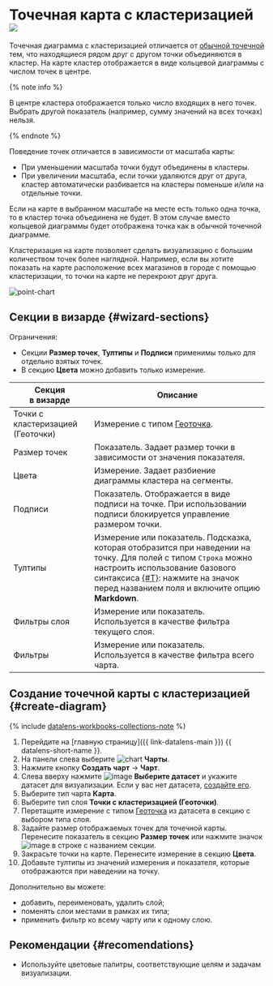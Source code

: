 # Точечная карта с кластеризацией ![](../../_assets/datalens/heatmap.svg)

Точечная диаграмма с кластеризацией отличается от [обычной точечной](point-map-chart.md) тем, что находящиеся рядом друг с другом точки объединяются в кластер. На карте кластер отображается в виде кольцевой диаграммы с числом точек в центре.

{% note info %}

В центре кластера отображается только число входящих в него точек. Выбрать другой показатель (например, сумму значений на всех точках) нельзя.

{% endnote %}

Поведение точек отличается в зависимости от масштаба карты:

* При уменьшении масштаба точки будут объединены в кластеры.
* При увеличении масштаба, если точки удаляются друг от друга, кластер автоматически разбивается на кластеры поменьше и/или на отдельные точки.

Если на карте в выбранном масштабе на месте есть только одна точка, то в кластер точка объединена не будет. В этом случае вместо кольцевой диаграммы будет отображена точка как в обычной точечной диаграмме.

Кластеризация на карте позволяет сделать визуализацию с большим количеством точек более наглядной. Например, если вы хотите показать на карте расположение всех магазинов в городе с помощью кластеризации, то точки на карте не перекроют друг друга.

![point-chart](../../_assets/datalens/visualization-ref/cluster-point-map/cluster-point-map.png)


## Секции в визарде {#wizard-sections}

Ограничения:

* Секции **Размер точек**, **Тултипы** и **Подписи** применимы только для отдельно взятых точек.
* В секцию **Цвета** можно добавить только измерение.

Секция<br/> в визарде| Описание
----- | ----
Точки с кластеризацией (Геоточки) | Измерение с типом [Геоточка](../dataset/data-types#geopoint).
Размер точек | Показатель. Задает размер точки в зависимости от значения показателя.
Цвета | Измерение. Задает разбиение диаграммы кластера на сегменты.
Подписи | Показатель. Отображается в виде подписи на точке. При использовании подписи блокируется управление размером точки.
Тултипы | Измерение или показатель. Подсказка, которая отобразится при наведении на точку. Для полей с типом `Строка` можно настроить использование базового синтаксиса [{#T}](../dashboard/markdown.md): нажмите на значок перед названием поля и включите опцию **Markdown**.
Фильтры слоя | Измерение или показатель. Используется в качестве фильтра текущего слоя.
Фильтры | Измерение или показатель. Используется в качестве фильтра всего чарта.

## Создание точечной карты с кластеризацией {#create-diagram}


{% include [datalens-workbooks-collections-note](../../_includes/datalens/operations/datalens-workbooks-collections-note-step4.md) %}


1. Перейдите на [главную страницу]({{ link-datalens-main }}) {{ datalens-short-name }}.
1. На панели слева выберите ![chart](../../_assets/console-icons/chart-column.svg) **Чарты**.
1. Нажмите кнопку **Создать чарт** → **Чарт**.
1. Слева вверху нажмите ![image](../../_assets/console-icons/circles-intersection.svg) **Выберите датасет** и укажите датасет для визуализации. Если у вас нет датасета, [создайте его](../dataset/create-dataset.md#create).
1. Выберите тип чарта **Карта**.
1. Выберите тип слоя **Точки с кластеризацией (Геоточки)**.
1. Перетащите измерение с типом [Геоточка](../dataset/data-types#geopoint) из датасета в секцию с выбором типа слоя.
1. Задайте размер отображаемых точек для точечной карты. Перенесите показатель в секцию **Размер точек** или нажмите значок ![image](../../_assets/console-icons/gear.svg) в строке с названием секции.
1. Закрасьте точки на карте. Перенесите измерение в секцию **Цвета**.
1. Добавьте тултипы из значений измерения и показателя, которые отображаются при наведении на точку.

Дополнительно вы можете:

* добавить, переименовать, удалить слой;
* поменять слои местами в рамках их типа;
* применить фильтр ко всему чарту или к одному слою.

## Рекомендации {#recomendations}

* Используйте цветовые палитры, соответствующие целям и задачам визуализации.
